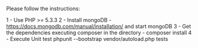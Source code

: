 Please follow the instructions:

1 - Use PHP >= 5.3.3
2 - Install mongoDB - https://docs.mongodb.com/manual/installation/ and start mongoDB
3 - Get the dependencies executing composer in the directory - composer install
4 - Execute Unit test phpunit --bootstrap vendor/autoload.php tests